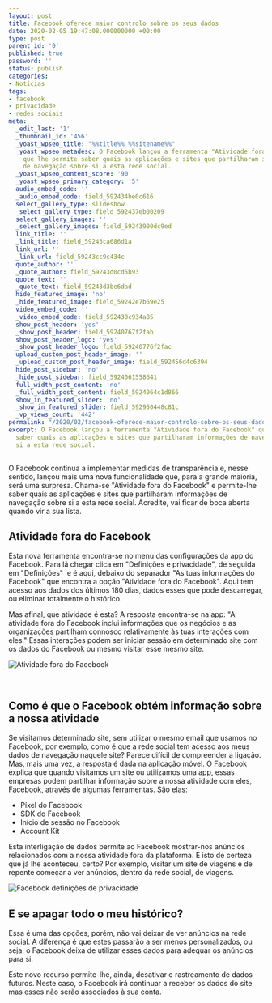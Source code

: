 ```yaml
---
layout: post
title: Facebook oferece maior controlo sobre os seus dados
date: 2020-02-05 19:47:08.000000000 +00:00
type: post
parent_id: '0'
published: true
password: ''
status: publish
categories:
- Notícias
tags:
- facebook
- privacidade
- redes sociais
meta:
  _edit_last: '1'
  _thumbnail_id: '456'
  _yoast_wpseo_title: "%%title%% %%sitename%%"
  _yoast_wpseo_metadesc: O Facebook lançou a ferramenta "Atividade fora do Facebook"
    que lhe permite saber quais as aplicações e sites que partilharam informações
    de navegação sobre si a esta rede social.
  _yoast_wpseo_content_score: '90'
  _yoast_wpseo_primary_category: '5'
  audio_embed_code: ''
  _audio_embed_code: field_592434be0c616
  select_gallery_type: slideshow
  _select_gallery_type: field_592437eb00209
  select_gallery_images: ''
  _select_gallery_images: field_59243900dc9ed
  link_title: ''
  _link_title: field_59243ca686d1a
  link_url: ''
  _link_url: field_59243cc9c434c
  quote_author: ''
  _quote_author: field_59243d0cd5b93
  quote_text: ''
  _quote_text: field_59243d3be6dad
  hide_featured_image: 'no'
  _hide_featured_image: field_59242e7b69e25
  video_embed_code: ''
  _video_embed_code: field_592430c934a85
  show_post_header: 'yes'
  _show_post_header: field_59240767f2fab
  show_post_header_logo: 'yes'
  _show_post_header_logo: field_59240776f2fac
  upload_custom_post_header_image: ''
  _upload_custom_post_header_image: field_592456d4c6394
  hide_post_sidebar: 'no'
  _hide_post_sidebar: field_5924061558641
  full_width_post_content: 'no'
  _full_width_post_content: field_5924064c1d866
  show_in_featured_slider: 'no'
  _show_in_featured_slider: field_592950448c81c
  _vp_views_count: '442'
permalink: "/2020/02/facebook-oferece-maior-controlo-sobre-os-seus-dados/"
excerpt: O Facebook lançou a ferramenta "Atividade fora do Facebook" que lhe permite
  saber quais as aplicações e sites que partilharam informações de navegação sobre
  si a esta rede social.
---
```

O Facebook continua a implementar medidas de transparência e, nesse sentido, lançou mais uma nova funcionalidade que, para a grande maioria, será uma surpresa. Chama-se "Atividade fora do Facebook" e permite-lhe saber quais as aplicações e sites que partilharam informações de navegação sobre si a esta rede social. Acredite, vai ficar de boca aberta quando vir a sua lista.

## Atividade fora do Facebook

Esta nova ferramenta encontra-se no menu das configurações da app do Facebook. Para lá chegar clica em "Definições e privacidade", de seguida em "Definições"&nbsp; e é aqui, debaixo do separador "As tuas informações do Facebook" que encontra a opção "Atividade fora do Facebook". Aqui tem acesso aos dados dos últimos 180 dias, dados esses que pode descarregar, ou eliminar totalmente o histórico.

Mas afinal, que atividade é esta? A resposta encontra-se na app: "A atividade fora do Facebook inclui informações que os negócios e as organizações partilham connosco relativamente às tuas interações com eles." Essas interações podem ser iniciar sessão em determinado site com os dados do Facebook ou mesmo visitar esse mesmo site.

![Atividade fora do Facebook](/assets/images/2020/02/IMG_8657-473x1024.jpeg)

&nbsp;

## Como é que o Facebook obtém informação sobre a nossa atividade

Se visitamos determinado site, sem utilizar o mesmo email que usamos no Facebook, por exemplo, como é que a rede social tem acesso aos meus dados de navegação naquele site? Parece difícil de compreender a ligação. Mas, mais uma vez, a resposta é dada na aplicação móvel. O Facebook explica que quando visitamos um site ou utilizamos uma app, essas empresas podem partilhar informação sobre a nossa atividade com eles, Facebook, através de algumas ferramentas. São elas:

- Píxel do Facebook
- SDK do Facebook
- Início de sessão no Facebook
- Account Kit

Esta interligação de dados permite ao Facebook mostrar-nos anúncios relacionados com a nossa atividade fora da plataforma. E isto de certeza que já lhe aconteceu, certo? Por exemplo, visitar um site de viagens e de repente começar a ver anúncios, dentro da rede social, de viagens.

![Facebook definições de privacidade](/assets/images/2020/02/IMG_8658-473x1024.png)

## E se apagar todo o meu histórico?

Essa é uma das opções, porém, não vai deixar de ver anúncios na rede social. A diferença é que estes passarão a ser menos personalizados, ou seja, o Facebook deixa de utilizar esses dados para adequar os anúncios para si.

Este novo recurso permite-lhe, ainda, desativar o rastreamento de dados futuros. Neste caso, o Facebook irá continuar a receber os dados do site mas esses não serão associados à sua conta.
